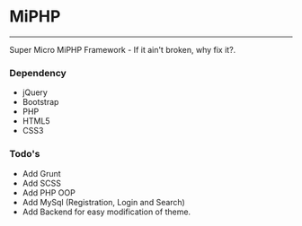 # MiPHP
---
Super Micro MiPHP Framework - If it ain't broken, why fix it?.

### Dependency
- jQuery
- Bootstrap
- PHP
- HTML5
- CSS3

### Todo's
  * Add Grunt
  * Add SCSS
  * Add PHP OOP
  * Add MySql (Registration, Login and Search)
  * Add Backend for easy modification of theme.
